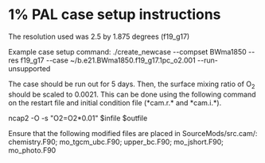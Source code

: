 # 1% PAL case setup instructions

The resolution used was 2.5 by 1.875 degrees (f19_g17)

Example case setup command:
./create_newcase --compset BWma1850 --res f19_g17 --case ~/b.e21.BWma1850.f19_g17.1pc_o2.001 --run-unsupported

The case should be run out for 5 days. Then, the surface mixing ratio of O<sub>2</sub> should be scaled to 0.0021. This can be done using the following command on the restart file and initial condition file (\*cam.r.\* and \*cam.i.\*).

ncap2 -O -s "O2=O2\*0.01" $infile $outfile

Ensure that the following modified files are placed in SourceMods/src.cam/:
chemistry.F90; mo_tgcm_ubc.F90; upper_bc.F90; mo_jshort.F90; mo_photo.F90

